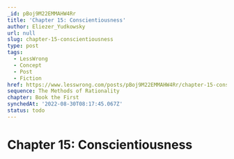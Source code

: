 ```yaml
---
_id: pBoj9M22EMMAHW4Rr
title: 'Chapter 15: Conscientiousness'
author: Eliezer_Yudkowsky
url: null
slug: chapter-15-conscientiousness
type: post
tags:
  - LessWrong
  - Concept
  - Post
  - Fiction
href: https://www.lesswrong.com/posts/pBoj9M22EMMAHW4Rr/chapter-15-conscientiousness
sequence: The Methods of Rationality
chapter: Book the First
synchedAt: '2022-08-30T08:17:45.067Z'
status: todo
---
```


# Chapter 15: Conscientiousness
